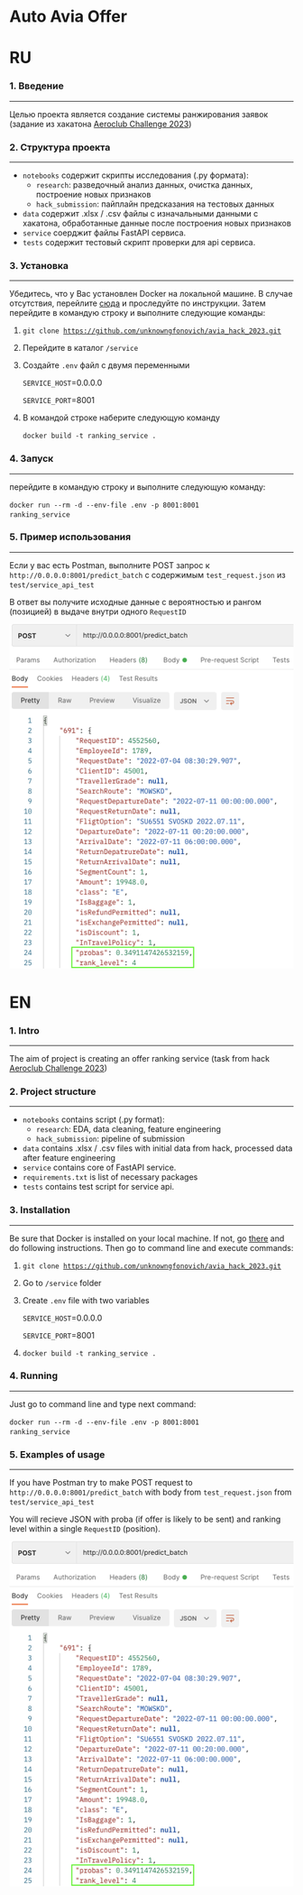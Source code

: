 # Auto Avia Offer


# RU

### 1. Введение
-----

Целью проекта является создание системы ранжирования заявок (задание из хакатона [Aeroclub
Challenge 2023](https://codenrock.com/contests/aeroclub-challenge-2023#/info))


### 2. Структура проекта
-----

- `notebooks` содержит скрипты исследования (.py формата):
  - `research`: разведочный анализ данных, очистка данных, построение новых признаков
  - `hack_submission`: пайплайн предсказания на тестовых данных
- `data` содержит .xlsx / .csv файлы с изначальными данными с хакатона, обработанные данные после построения новых признаков
- `service` соерджит файлы FastAPI сервиса.
- `tests` содержит тестовый скрипт проверки для api сервиса.


### 3. Установка
-----

Убедитесь, что у Вас установлен Docker на локальной машине. В случае отсутствия, перейлите [сюда](https://docs.docker.com/get-docker/) и проследуйте по инструкции. Затем перейдите в командую строку и выполните следующие команды:

1. <code>git clone https://github.com/unknowngfonovich/avia_hack_2023.git</code>
2. Перейдите в каталог `/service`
3. Создайте `.env` файл с двумя переменными

    `SERVICE_HOST`=0.0.0.0

    `SERVICE_PORT`=8001

4. В командой строке наберите следующую команду

   <code>docker build -t ranking_service .</code>

### 4. Запуск
-----

перейдите в командую строку и выполните следующую команду:

<code>docker run --rm -d --env-file .env -p 8001:8001 ranking_service</code>


### 5. Пример использования
-----

Если у вас есть Postman, выполните POST запрос к `http://0.0.0.0:8001/predict_batch` с содержимым `test_request.json` из `test/service_api_test`

В ответ вы получите исходные данные с вероятностью и рангом (позицией) в выдаче внутри одного `RequestID`

![Пример ответа сервиса](docs/service/api_response.png)

# EN

### 1. Intro
-----

The aim of project is creating an offer ranking service (task from hack [Aeroclub
Challenge 2023](https://codenrock.com/contests/aeroclub-challenge-2023#/info))


### 2. Project structure
-----

- `notebooks` contains script (.py format):
  - `research`: EDA, data cleaning, feature engineering
  - `hack_submission`: pipeline of submission
- `data` contains .xlsx / .csv files with initial data from hack, processed data after feature engineering
- `service` contains core of FastAPI service.
- `requirements.txt` is list of necessary packages
- `tests` contains test script for service api.


### 3. Installation
-----

Be sure that Docker is installed on your local machine. If not, go [there](https://docs.docker.com/get-docker/) and do following instructions. Then go to command line and execute commands:

1. <code>git clone https://github.com/unknowngfonovich/avia_hack_2023.git</code>
2. Go to `/service` folder
3. Create `.env` file with two variables

    `SERVICE_HOST`=0.0.0.0

    `SERVICE_PORT`=8001

4. <code>docker build -t ranking_service .</code>

### 4. Running
-----

Just go to command line and type next command:

<code>docker run --rm -d --env-file .env -p 8001:8001 ranking_service</code>


### 5. Examples of usage
-----

If you have Postman try to make POST request to `http://0.0.0.0:8001/predict_batch` with body from `test_request.json` from `test/service_api_test`

You will recieve JSON with proba (if offer is likely to be sent) and ranking level within a single `RequestID` (position).

![Example of service response](docs/service/api_response.png)
